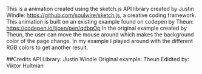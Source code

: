 This is a animation created using the sketch.js API library created by Justin Windle: https://github.com/soulwire/sketch.js, a creative coding framework. This animation is built on an existing example found on codepen by Theun: https://codepen.io/tjoen/pen/qdbpOp
In the original example created by Theun, the user can move the mouse around which makes the background color of the page change. In my example I played around with the different RGB colors to get another result. 

##Credits
API Library: Justin Windle
Original example: Theun
Edidted by: Viktor Hultman
